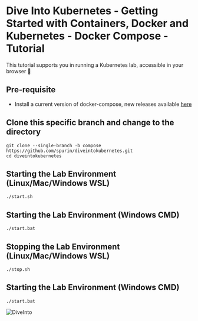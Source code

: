 # Dive Into Kubernetes - Getting Started with Containers, Docker and Kubernetes - Docker Compose - Tutorial

This tutorial supports you in running a Kubernetes lab, accessible in your browser 🚀

## Pre-requisite

* Install a current version of docker-compose, new releases available [here](https://github.com/docker/compose/releases)

## Clone this specific branch and change to the directory

```
git clone --single-branch -b compose https://github.com/spurin/diveintokubernetes.git
cd diveintokubernetes
```

## Starting the Lab Environment (Linux/Mac/Windows WSL)

```
./start.sh
```

## Starting the Lab Environment (Windows CMD)

```
./start.bat
```

## Stopping the Lab Environment (Linux/Mac/Windows WSL)

```
./stop.sh
```

## Starting the Lab Environment (Windows CMD)

```
./start.bat
```

![DiveInto](https://raw.githubusercontent.com/spurin/diveintokubernetes/cloudshell/DiveIntoKubernetes.jpeg)
